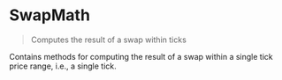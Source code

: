 # SwapMath



> Computes the result of a swap within ticks

Contains methods for computing the result of a swap within a single tick price range, i.e., a single tick.





